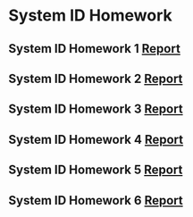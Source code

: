 # System ID Homework

## System ID Homework 1 [Report](https://hackmd.io/P6g2mnibSu2CBRJbdMpPnw?view)

## System ID Homework 2 [Report](https://hackmd.io/zHG8RdtxSQquWduoGzXdmw)

## System ID Homework 3 [Report](https://hackmd.io/ewcLkDtiQJCTxoQv7OX5HQ)

## System ID Homework 4 [Report](https://hackmd.io/dwfCOqoSRNSlQMq7cvfgXw)

## System ID Homework 5 [Report](https://hackmd.io/voSYnPaxR5yoLRSYkNF4Bw)

## System ID Homework 6 [Report](https://)
